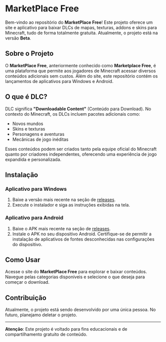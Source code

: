 # MarketPlace Free  

Bem-vindo ao repositório do **MarketPlace Free**! Este projeto oferece um site e aplicativo para baixar DLCs de mapas, texturas, addons e skins para Minecraft, tudo de forma totalmente gratuita. Atualmente, o projeto está na versão **Beta**.  

## Sobre o Projeto  

O **MarketPlace Free**, anteriormente conhecido como **Marketplace Free**, é uma plataforma que permite aos jogadores de Minecraft acessar diversos conteúdos adicionais sem custos. Além do site, este repositório contém os lançamentos de aplicativos para Windows e Android.  

## O que é DLC?  

DLC significa **"Downloadable Content"** (Conteúdo para Download). No contexto do Minecraft, os DLCs incluem pacotes adicionais como:  
- Novos mundos  
- Skins e texturas  
- Personagens e aventuras  
- Mecânicas de jogo inéditas  

Esses conteúdos podem ser criados tanto pela equipe oficial do Minecraft quanto por criadores independentes, oferecendo uma experiência de jogo expandida e personalizada.  

## Instalação  

### Aplicativo para Windows  
1. Baixe a versão mais recente na seção de [releases](https://github.com/minecraftbedrockpro/Marketplace-Free/releases).  
2. Execute o instalador e siga as instruções exibidas na tela.  

### Aplicativo para Android  
1. Baixe o APK mais recente na seção de [releases](https://github.com/minecraftbedrockpro/Marketplace-Free/releases).  
2. Instale o APK no seu dispositivo Android. Certifique-se de permitir a instalação de aplicativos de fontes desconhecidas nas configurações do dispositivo.  

## Como Usar  

Acesse o site do **MarketPlace Free** para explorar e baixar conteúdos. Navegue pelas categorias disponíveis e selecione o que deseja para começar o download.  

## Contribuição  

Atualmente, o projeto está sendo desenvolvido por uma única pessoa. No futuro, planejamo deletar o projeto.

---

**Atenção**: Este projeto é voltado para fins educacionais e de compartilhamento gratuito de conteúdo.
